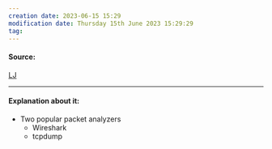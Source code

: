```yaml
---
creation date: 2023-06-15 15:29
modification date: Thursday 15th June 2023 15:29:29
tag: 
---
```


#### Source:
[LJ](https://linuxjourney.com/lesson/packet-analysis)

--------------------------------------

#### Explanation about it:

* Two popular packet analyzers
	* Wireshark
	* tcpdump